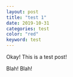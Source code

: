 ```yaml
---
layout: post
title: "test 1"
date: 2019-10-31
categories: test
color: "red"
keyword: test
---
```

Okay! This is a test post!

Blah! Blah!

